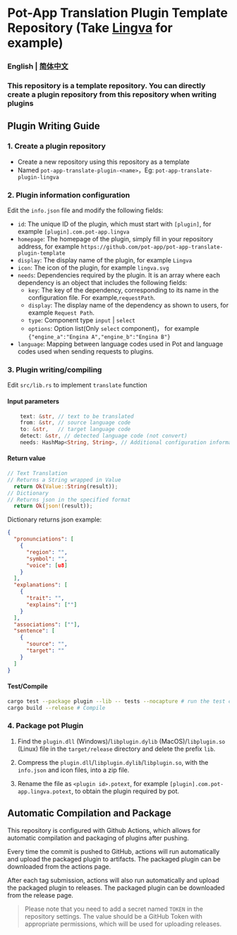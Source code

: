 # Pot-App Translation Plugin Template Repository (Take [Lingva](https://github.com/TheDavidDelta/lingva-translate) for example)

### English | [简体中文](./README.md)

### This repository is a template repository. You can directly create a plugin repository from this repository when writing plugins

## Plugin Writing Guide

### 1. Create a plugin repository

- Create a new repository using this repository as a template
- Named `pot-app-translate-plugin-<name>`，Eg: `pot-app-translate-plugin-lingva`

### 2. Plugin information configuration

Edit the `info.json` file and modify the following fields:

- `id`: The unique ID of the plugin, which must start with `[plugin]`, for example `[plugin].com.pot-app.lingva`
- `homepage`: The homepage of the plugin, simply fill in your repository address, for example `https://github.com/pot-app/pot-app-translate-plugin-template`
- `display`: The display name of the plugin, for example `Lingva`
- `icon`: The icon of the plugin, for example `lingva.svg`
- `needs`: Dependencies required by the plugin. It is an array where each dependency is an object that includes the following fields:
  - `key`: The key of the dependency, corresponding to its name in the configuration file. For example,`requestPath`.
  - `display`: The display name of the dependency as shown to users, for example `Request Path`.
  - `type`: Component type `input` | `select`
  - `options`: Option list(Only `select` component)， for example `{"engine_a":"Engina A","engine_b":"Engina B"}`
- `language`: Mapping between language codes used in Pot and language codes used when sending requests to plugins.

### 3. Plugin writing/compiling

Edit `src/lib.rs` to implement `translate` function

#### Input parameters

```rust
    text: &str, // text to be translated
    from: &str, // source language code
    to: &str,   // target language code
    detect: &str, // detected language code (not convert)
    needs: HashMap<String, String>, // Additional configuration information required by the plugin, defined by info.json
```

#### Return value

```rust
// Text Translation
// Returns a String wrapped in Value
  return Ok(Value::String(result));
// Dictionary
// Returns json in the specified format
  return Ok(json!(result));
```

Dictionary returns json example:

```json
{
  "pronunciations": [
    {
      "region": "",
      "symbol": "",
      "voice": [u8]
    }
  ],
  "explanations": [
    {
      "trait": "",
      "explains": [""]
    }
  ],
  "associations": [""],
  "sentence": [
    {
      "source": "",
      "target": ""
    }
  ]
}
```

#### Test/Compile

```bash
cargo test --package plugin --lib -- tests --nocapture # run the test case
cargo build --release # Compile
```

### 4. Package pot Plugin

1. Find the `plugin.dll` (Windows)/`libplugin.dylib` (MacOS)/`libplugin.so` (Linux) file in the `target/release` directory and delete the prefix `lib`.

2. Compress the `plugin.dll`/`libplugin.dylib`/`libplugin.so`, with the `info.json` and icon files, into a zip file.

3. Rename the file as `<plugin id>.potext`, for example `[plugin].com.pot-app.lingva.potext`, to obtain the plugin required by pot.

## Automatic Compilation and Package

This repository is configured with Github Actions, which allows for automatic compilation and packaging of plugins after pushing.

Every time the commit is pushed to GitHub, actions will run automatically and upload the packaged plugin to artifacts. The packaged plugin can be downloaded from the actions page.

After each tag submission, actions will also run automatically and upload the packaged plugin to releases. The packaged plugin can be downloaded from the release page.

> Please note that you need to add a secret named `TOKEN` in the repository settings. The value should be a GitHub Token with appropriate permissions, which will be used for uploading releases.
